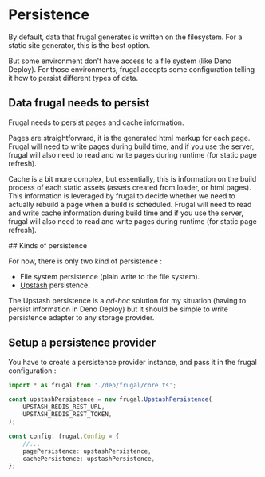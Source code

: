 # Persistence

By default, data that frugal generates is written on the filesystem. For a static site generator, this is the best option.

But some environment don't have access to a file system (like Deno Deploy). For those environments, frugal accepts some configuration telling it how to persist different types of data.

## Data frugal needs to persist

Frugal needs to persist pages and cache information.

Pages are straightforward, it is the generated html markup for each page. Frugal will need to write pages during build time, and if you use the server, frugal will also need to read and write pages during runtime (for static page refresh).

Cache is a bit more complex, but essentially, this is information on the build process of each static assets (assets created from loader, or html pages). This information is leveraged by frugal to decide whether we need to actually rebuild a page when a build is scheduled. Frugal will need to read and write cache information during build time and if you use the server, frugal will also need to read and write pages during runtime (for static page refresh).

## Kinds of persistence

For now, there is only two kind of persistence :

- File system persistence (plain write to the file system).
- [Upstash](https://upstash.com/) persistence.

The Upstash persistence is a _ad-hoc_ solution for my situation (having to persist information in Deno Deploy) but it should be simple to write persistence adapter to any storage provider.

## Setup a persistence provider

You have to create a persistence provider instance, and pass it in the frugal configuration :

```ts
import * as frugal from './dep/frugal/core.ts';

const upstashPersistence = new frugal.UpstashPersistence(
    UPSTASH_REDIS_REST_URL,
    UPSTASH_REDIS_REST_TOKEN,
);

const config: frugal.Config = {
    //...
    pagePersistence: upstashPersistence,
    cachePersistence: upstashPersistence,
};
```
